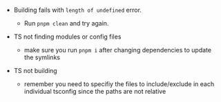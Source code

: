 - Building fails with `length of undefined` error.
  - Run `pnpm clean` and try again.

- TS not finding modules or config files
  - make sure you run `pnpm i` after changing dependencies to update the
    symlinks

- TS not building
  - remember you need to specifiy the files to include/exclude in each
    individual tsconfig since the paths are not relative

